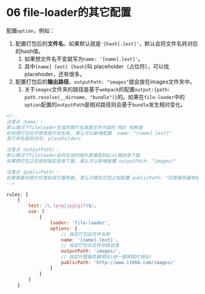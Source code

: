 # 06 file-loader的其它配置

配置`option`，例如：

1. 配置打包后的**文件名**，如果默认就是`'[hash].[ext]'`，默认会将文件名转对应的hash值。
   1. 如果想文件名不变就写为`name: '[name].[ext]'`。
   2. 其中`[name] [ext] [hash]`叫 placeholder（占位符），可以找placehoder，还有很多。
2. 配置打包后的**输出路径**，`outputPath: "images"`就会放在images文件夹中。
   1. 关于`images`文件夹的路径是基于`webpack`的配置`output:{path: path.resolve(__dirname, "bundle")}`的。如果在`file-loader`中的`option`配置的`outputPath`是相对路径则会基于`bundle`发生相对变化。

```html
<!--
注意点（name）:
默认情况下fileloader生成的图片名就是文件内容的 MD5 哈希值
如何想打包后不修改图片的名称, 那么可以新增配置  name: "[name].[ext]"
其它命名规则详见: placeholders

注意点（outputPath）:
默认情况下fileloader会将生成的图片直接放到dist根目录下面
如果想打包之后放到指定目录下面, 那么可以新增配置 outputPath: "images/"

注意点（publicPath）:
如果需要将图片托管到其它服务器, 那么只需在打包之前配置 publicPath: "托管服务器地址"即可，这样require文件输出的文件路径会自动变为服务器地址。例如let img = require('./a.png'), console.log(img)此时输出的就是服务器文件地址（值得注意的是只是改了文件路径，并没有上传文件的功能）。但是打包时依然会将图片拷贝到该拷贝的位置，例如拷贝到images文件夹中。
-->
```

```js
rules: [
    {
        test: /\.(png|jpg|gif)$/,
        use: [
            {
                loader: 'file-loader',
                options: {
                    // 指定打包后文件名称
                    name: '[name].[ext]',
                    // 指定打包后文件存放目录
                    outputPath: 'images/',
                    // 指定托管服务器地址(统一替换图片地址)
                    publicPath: 'http://www.it666.com/images/'
                }
            }
        ]
    }
```